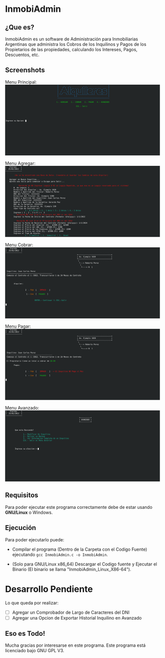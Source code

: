 # InmobiAdmin
## ¿Que es?
InmobiAdmin es un software de Administración para Inmobiliarias Argentinas que administra los Cobros de los Inquilinos y Pagos de los Propietarios de las propiedades, calculando los Intereses, Pagos, Descuentos, etc.

## Screenshots

Menu Principal:
![Menu Principal](ScreenShots/Principal.png)

Menu Agregar:
![Menu Agregar](ScreenShots/Agregar.png)

Menu Cobrar:
![Menu de Cobros](ScreenShots/Cobrar.png)

Menu Pagar:
![Menu de Pagos](ScreenShots/Pagar.png)

Menu Avanzado:
![Menu Avanzado](ScreenShots/Avanzado.png)

## Requisitos
Para poder ejecutar este programa correctamente debe de estar usando **GNU/Linux** o Windows.

## Ejecución
Para poder ejecutarlo puede:

- Compilar el programa (Dentro de la Carpeta con el Codigo Fuente) ejecutando `gcc InmobiAdmin.c -o InmobiAdmin`.

- (Solo para GNU/Linux x86_64) Descargar el Codigo fuente y Ejecutar el Binario (El binario se llama "InmobiAdmin_Linux_X86-64").

# Desarrollo Pendiente
Lo que queda por realizar:
* [ ] Agregar un Comprobador de Largo de Caracteres del DNI
* [ ] Agregar una Opcion de Exportar Historial Inquilino en Avanzado

## Eso es Todo!
Mucha gracias por interesarse en este programa. Este programa está licenciado bajo GNU GPL V3.
